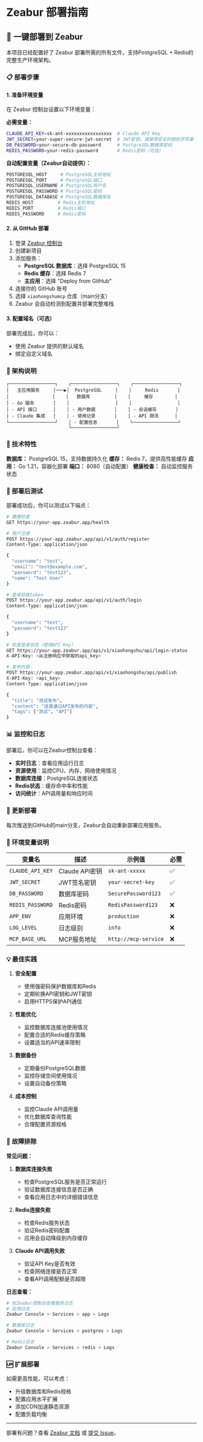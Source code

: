 # Zeabur 部署指南

## 🚀 一键部署到 Zeabur

本项目已经配置好了 Zeabur 部署所需的所有文件，支持PostgreSQL + Redis的完整生产环境架构。

### 📋 部署步骤

#### 1. 准备环境变量

在 Zeabur 控制台设置以下环境变量：

**必需变量：**
```bash
CLAUDE_API_KEY=sk-ant-xxxxxxxxxxxxxxxxx  # Claude API Key
JWT_SECRET=your-super-secure-jwt-secret  # JWT密钥，请使用安全的随机字符串
DB_PASSWORD=your-secure-db-password      # PostgreSQL数据库密码
REDIS_PASSWORD=your-redis-password       # Redis密码（可选）
```

**自动配置变量（Zeabur自动提供）：**
```bash
POSTGRESQL_HOST     # PostgreSQL主机地址
POSTGRESQL_PORT     # PostgreSQL端口
POSTGRESQL_USERNAME # PostgreSQL用户名
POSTGRESQL_PASSWORD # PostgreSQL密码
POSTGRESQL_DATABASE # PostgreSQL数据库名
REDIS_HOST         # Redis主机地址
REDIS_PORT         # Redis端口
REDIS_PASSWORD     # Redis密码
```

#### 2. 从 GitHub 部署

1. 登录 [Zeabur 控制台](https://zeabur.com)
2. 创建新项目
3. 添加服务：
   - **PostgreSQL 数据库**：选择 PostgreSQL 15
   - **Redis 缓存**：选择 Redis 7
   - **主应用**：选择 "Deploy from GitHub"
4. 连接你的 GitHub 账号
5. 选择 `xiaohongshumcp` 仓库（main分支）
6. Zeabur 会自动检测到配置并部署完整堆栈

#### 3. 配置域名（可选）

部署完成后，你可以：
- 使用 Zeabur 提供的默认域名
- 绑定自定义域名

### 📁 架构说明

```
┌─────────────────┐    ┌─────────────────┐    ┌─────────────────┐
│   主应用服务     │───▶│  PostgreSQL     │    │     Redis       │
│                │    │   数据库         │    │     缓存        │
│ - Go 服务       │    │                 │    │                 │
│ - API 接口      │    │ - 用户数据       │    │ - 会话缓存       │
│ - Claude 集成   │    │ - 使用记录       │    │ - API 限流      │
└─────────────────┘    │ - 配置信息       │    └─────────────────┘
                       └─────────────────┘
```

### 🔧 技术特性

**数据库：** PostgreSQL 15，支持数据持久化
**缓存：** Redis 7，提供高性能缓存
**应用：** Go 1.21，容器化部署
**端口：** 8080（自动配置）
**健康检查：** 自动监控服务状态

### 🧪 部署后测试

部署成功后，你可以测试以下端点：

```bash
# 健康检查
GET https://your-app.zeabur.app/health

# 用户注册
POST https://your-app.zeabur.app/api/v1/auth/register
Content-Type: application/json

{
  "username": "test",
  "email": "test@example.com",
  "password": "test123",
  "name": "Test User"
}

# 登录获取token
POST https://your-app.zeabur.app/api/v1/auth/login
Content-Type: application/json

{
  "username": "test",
  "password": "test123"
}

# 检查登录状态（使用API Key）
GET https://your-app.zeabur.app/api/v1/xiaohongshu/api/login-status
X-API-Key: <从注册响应中获取的api_key>

# 发布内容
POST https://your-app.zeabur.app/api/v1/xiaohongshu/api/publish
X-API-Key: <api_key>
Content-Type: application/json

{
  "title": "测试发布",
  "content": "这是通过API发布的内容",
  "tags": ["测试", "API"]
}
```

### 📊 监控和日志

部署后，你可以在Zeabur控制台查看：
- **实时日志**：查看应用运行日志
- **资源使用**：监控CPU、内存、网络使用情况
- **数据库连接**：PostgreSQL连接状态
- **Redis状态**：缓存命中率和性能
- **访问统计**：API调用量和响应时间

### 🔄 更新部署

每次推送到GitHub的main分支，Zeabur会自动重新部署应用服务。

### 🚨 环境变量说明

| 变量名 | 描述 | 示例值 | 必需 |
|--------|------|--------|------|
| `CLAUDE_API_KEY` | Claude API密钥 | `sk-ant-xxxxx` | ✅ |
| `JWT_SECRET` | JWT签名密钥 | `your-secret-key` | ✅ |
| `DB_PASSWORD` | 数据库密码 | `SecurePassword123` | ✅ |
| `REDIS_PASSWORD` | Redis密码 | `RedisPassword123` | ❌ |
| `APP_ENV` | 应用环境 | `production` | ❌ |
| `LOG_LEVEL` | 日志级别 | `info` | ❌ |
| `MCP_BASE_URL` | MCP服务地址 | `http://mcp-service` | ❌ |

### 💡 最佳实践

1. **安全配置**
   - 使用强密码保护数据库和Redis
   - 定期轮换API密钥和JWT密钥
   - 启用HTTPS保护API通信

2. **性能优化**
   - 监控数据库连接池使用情况
   - 配置合适的Redis缓存策略
   - 设置适当的API速率限制

3. **数据备份**
   - 定期备份PostgreSQL数据
   - 监控存储空间使用情况
   - 设置自动备份策略

4. **成本控制**
   - 监控Claude API调用量
   - 优化数据库查询性能
   - 合理配置资源规格

### 🔧 故障排除

**常见问题：**

1. **数据库连接失败**
   - 检查PostgreSQL服务是否正常运行
   - 验证数据库连接信息是否正确
   - 查看应用日志中的详细错误信息

2. **Redis连接失败**
   - 检查Redis服务状态
   - 验证Redis密码配置
   - 应用会自动降级到内存缓存

3. **Claude API调用失败**
   - 验证API Key是否有效
   - 检查网络连接是否正常
   - 查看API调用配额是否超限

**日志查看：**
```bash
# 在Zeabur控制台查看服务日志
# 应用日志
Zeabur Console > Services > app > Logs

# 数据库日志
Zeabur Console > Services > postgres > Logs

# Redis日志
Zeabur Console > Services > redis > Logs
```

### 🆙 扩展部署

如需更高性能，可以考虑：
- 升级数据库和Redis规格
- 配置应用水平扩展
- 添加CDN加速静态资源
- 配置负载均衡

---

部署有问题？查看 [Zeabur 文档](https://zeabur.com/docs) 或 [提交 Issue](https://github.com/lobos54321/xiaohongshumcp/issues)。